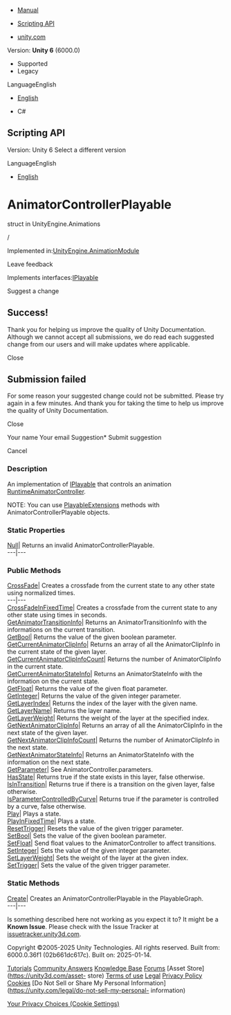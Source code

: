 [ ]()

  * [Manual](../Manual/index.html)
  * [Scripting API](../ScriptReference/index.html)

  * [unity.com](https://unity.com/)

Version: **Unity 6** (6000.0)

  * Supported
  * Legacy

LanguageEnglish

  * [English]()

  * C#

[ ](https://docs.unity3d.com)

## Scripting API

Version: Unity 6 Select a different version

LanguageEnglish

  * [English]()

# AnimatorControllerPlayable

struct in UnityEngine.Animations

/

Implemented in:[UnityEngine.AnimationModule](UnityEngine.AnimationModule.html)

Leave feedback

  

Implements interfaces:[IPlayable](Playables.IPlayable.html)

Suggest a change

## Success!

Thank you for helping us improve the quality of Unity Documentation. Although
we cannot accept all submissions, we do read each suggested change from our
users and will make updates where applicable.

Close

## Submission failed

For some reason your suggested change could not be submitted. Please <a>try
again</a> in a few minutes. And thank you for taking the time to help us
improve the quality of Unity Documentation.

Close

Your name Your email Suggestion* Submit suggestion

Cancel

[ ]()

### Description

An implementation of [IPlayable](Playables.IPlayable.html) that controls an
animation [RuntimeAnimatorController](RuntimeAnimatorController.html).

NOTE: You can use [PlayableExtensions](Playables.PlayableExtensions.html)
methods with AnimatorControllerPlayable objects.

### Static Properties

[Null](Animations.AnimatorControllerPlayable.Null.html)| Returns an invalid
AnimatorControllerPlayable.  
---|---  
  
### Public Methods

[CrossFade](Animations.AnimatorControllerPlayable.CrossFade.html)| Creates a
crossfade from the current state to any other state using normalized times.  
---|---  
[CrossFadeInFixedTime](Animations.AnimatorControllerPlayable.CrossFadeInFixedTime.html)|
Creates a crossfade from the current state to any other state using times in
seconds.  
[GetAnimatorTransitionInfo](Animations.AnimatorControllerPlayable.GetAnimatorTransitionInfo.html)|
Returns an AnimatorTransitionInfo with the informations on the current
transition.  
[GetBool](Animations.AnimatorControllerPlayable.GetBool.html)| Returns the
value of the given boolean parameter.  
[GetCurrentAnimatorClipInfo](Animations.AnimatorControllerPlayable.GetCurrentAnimatorClipInfo.html)|
Returns an array of all the AnimatorClipInfo in the current state of the given
layer.  
[GetCurrentAnimatorClipInfoCount](Animations.AnimatorControllerPlayable.GetCurrentAnimatorClipInfoCount.html)|
Returns the number of AnimatorClipInfo in the current state.  
[GetCurrentAnimatorStateInfo](Animations.AnimatorControllerPlayable.GetCurrentAnimatorStateInfo.html)|
Returns an AnimatorStateInfo with the information on the current state.  
[GetFloat](Animations.AnimatorControllerPlayable.GetFloat.html)| Returns the
value of the given float parameter.  
[GetInteger](Animations.AnimatorControllerPlayable.GetInteger.html)| Returns
the value of the given integer parameter.  
[GetLayerIndex](Animations.AnimatorControllerPlayable.GetLayerIndex.html)|
Returns the index of the layer with the given name.  
[GetLayerName](Animations.AnimatorControllerPlayable.GetLayerName.html)|
Returns the layer name.  
[GetLayerWeight](Animations.AnimatorControllerPlayable.GetLayerWeight.html)|
Returns the weight of the layer at the specified index.  
[GetNextAnimatorClipInfo](Animations.AnimatorControllerPlayable.GetNextAnimatorClipInfo.html)|
Returns an array of all the AnimatorClipInfo in the next state of the given
layer.  
[GetNextAnimatorClipInfoCount](Animations.AnimatorControllerPlayable.GetNextAnimatorClipInfoCount.html)|
Returns the number of AnimatorClipInfo in the next state.  
[GetNextAnimatorStateInfo](Animations.AnimatorControllerPlayable.GetNextAnimatorStateInfo.html)|
Returns an AnimatorStateInfo with the information on the next state.  
[GetParameter](Animations.AnimatorControllerPlayable.GetParameter.html)| See
AnimatorController.parameters.  
[HasState](Animations.AnimatorControllerPlayable.HasState.html)| Returns true
if the state exists in this layer, false otherwise.  
[IsInTransition](Animations.AnimatorControllerPlayable.IsInTransition.html)|
Returns true if there is a transition on the given layer, false otherwise.  
[IsParameterControlledByCurve](Animations.AnimatorControllerPlayable.IsParameterControlledByCurve.html)|
Returns true if the parameter is controlled by a curve, false otherwise.  
[Play](Animations.AnimatorControllerPlayable.Play.html)| Plays a state.  
[PlayInFixedTime](Animations.AnimatorControllerPlayable.PlayInFixedTime.html)|
Plays a state.  
[ResetTrigger](Animations.AnimatorControllerPlayable.ResetTrigger.html)|
Resets the value of the given trigger parameter.  
[SetBool](Animations.AnimatorControllerPlayable.SetBool.html)| Sets the value
of the given boolean parameter.  
[SetFloat](Animations.AnimatorControllerPlayable.SetFloat.html)| Send float
values to the AnimatorController to affect transitions.  
[SetInteger](Animations.AnimatorControllerPlayable.SetInteger.html)| Sets the
value of the given integer parameter.  
[SetLayerWeight](Animations.AnimatorControllerPlayable.SetLayerWeight.html)|
Sets the weight of the layer at the given index.  
[SetTrigger](Animations.AnimatorControllerPlayable.SetTrigger.html)| Sets the
value of the given trigger parameter.  
  
### Static Methods

[Create](Animations.AnimatorControllerPlayable.Create.html)| Creates an
AnimatorControllerPlayable in the PlayableGraph.  
---|---  
  
Is something described here not working as you expect it to? It might be a
**Known Issue**. Please check with the Issue Tracker at
[issuetracker.unity3d.com](https://issuetracker.unity3d.com).

Copyright ©2005-2025 Unity Technologies. All rights reserved. Built from:
6000.0.36f1 (02b661dc617c). Built on: 2025-01-14.

[Tutorials](https://unity3d.com/learn) [Community
Answers](https://answers.unity3d.com) [Knowledge
Base](https://support.unity3d.com/hc/en-us)
[Forums](https://forum.unity3d.com) [Asset Store](https://unity3d.com/asset-
store) [Terms of use](https://docs.unity3d.com/Manual/TermsOfUse.html)
[Legal](https://unity.com/legal) [Privacy
Policy](https://unity.com/legal/privacy-policy)
[Cookies](https://unity.com/legal/cookie-policy) [Do Not Sell or Share My
Personal Information](https://unity.com/legal/do-not-sell-my-personal-
information)

[Your Privacy Choices (Cookie Settings)](javascript:void\(0\);)

